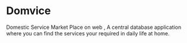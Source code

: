 # Domvice
Domestic Service Market Place on web , A central database application where you can find the services your required in daily life at home.
